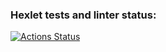 ### Hexlet tests and linter status:
[![Actions Status](https://github.com/ArkadiiMalygin/java-project-78/actions/workflows/hexlet-check.yml/badge.svg)](https://github.com/ArkadiiMalygin/java-project-78/actions)